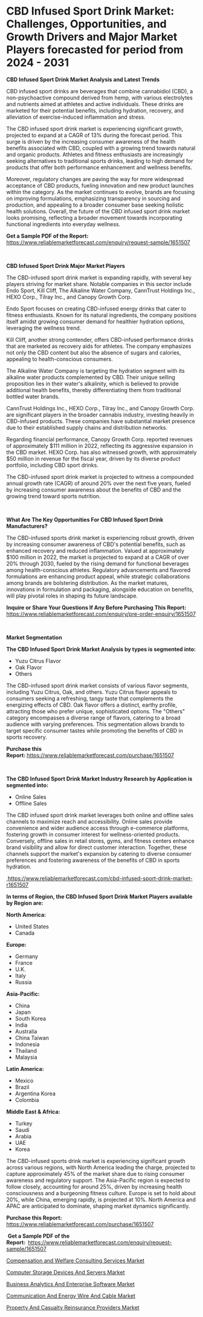 <p><h1>CBD Infused Sport Drink Market: Challenges, Opportunities, and Growth Drivers and Major Market Players forecasted for period from 2024 - 2031</h1></p><p><strong>CBD Infused Sport Drink Market Analysis and Latest Trends</strong></p>
<p><p>CBD infused sport drinks are beverages that combine cannabidiol (CBD), a non-psychoactive compound derived from hemp, with various electrolytes and nutrients aimed at athletes and active individuals. These drinks are marketed for their potential benefits, including hydration, recovery, and alleviation of exercise-induced inflammation and stress.</p><p>The CBD infused sport drink market is experiencing significant growth, projected to expand at a CAGR of 13% during the forecast period. This surge is driven by the increasing consumer awareness of the health benefits associated with CBD, coupled with a growing trend towards natural and organic products. Athletes and fitness enthusiasts are increasingly seeking alternatives to traditional sports drinks, leading to high demand for products that offer both performance enhancement and wellness benefits.</p><p>Moreover, regulatory changes are paving the way for more widespread acceptance of CBD products, fueling innovation and new product launches within the category. As the market continues to evolve, brands are focusing on improving formulations, emphasizing transparency in sourcing and production, and appealing to a broader consumer base seeking holistic health solutions. Overall, the future of the CBD infused sport drink market looks promising, reflecting a broader movement towards incorporating functional ingredients into everyday wellness.</p></p>
<p><strong>Get a Sample PDF of the Report:&nbsp;</strong> <a href="https://www.reliablemarketforecast.com/enquiry/request-sample/1651507?utm_campaign=1874&utm_medium=2&utm_source=Github&utm_content=ia&utm_term=08122024&utm_id=cbd-infused-sport-drink">https://www.reliablemarketforecast.com/enquiry/request-sample/1651507</a></p>
<p>&nbsp;</p>
<p><strong>CBD Infused Sport Drink Major Market Players</strong></p>
<p><p>The CBD-infused sport drink market is expanding rapidly, with several key players striving for market share. Notable companies in this sector include Endo Sport, Kill Cliff, The Alkaline Water Company, CannTrust Holdings Inc., HEXO Corp., Tilray Inc., and Canopy Growth Corp.</p><p>Endo Sport focuses on creating CBD-infused energy drinks that cater to fitness enthusiasts. Known for its natural ingredients, the company positions itself amidst growing consumer demand for healthier hydration options, leveraging the wellness trend. </p><p>Kill Cliff, another strong contender, offers CBD-infused performance drinks that are marketed as recovery aids for athletes. The company emphasizes not only the CBD content but also the absence of sugars and calories, appealing to health-conscious consumers.</p><p>The Alkaline Water Company is targeting the hydration segment with its alkaline water products complemented by CBD. Their unique selling proposition lies in their water's alkalinity, which is believed to provide additional health benefits, thereby differentiating them from traditional bottled water brands.</p><p>CannTrust Holdings Inc., HEXO Corp., Tilray Inc., and Canopy Growth Corp. are significant players in the broader cannabis industry, investing heavily in CBD-infused products. These companies have substantial market presence due to their established supply chains and distribution networks.</p><p>Regarding financial performance, Canopy Growth Corp. reported revenues of approximately $111 million in 2022, reflecting its aggressive expansion in the CBD market. HEXO Corp. has also witnessed growth, with approximately $50 million in revenue for the fiscal year, driven by its diverse product portfolio, including CBD sport drinks.</p><p>The CBD-infused sport drink market is projected to witness a compounded annual growth rate (CAGR) of around 20% over the next five years, fueled by increasing consumer awareness about the benefits of CBD and the growing trend toward sports nutrition.</p></p>
<p>&nbsp;</p>
<p><strong>What Are The Key Opportunities For CBD Infused Sport Drink Manufacturers?</strong></p>
<p><p>The CBD-infused sports drink market is experiencing robust growth, driven by increasing consumer awareness of CBD's potential benefits, such as enhanced recovery and reduced inflammation. Valued at approximately $100 million in 2022, the market is projected to expand at a CAGR of over 20% through 2030, fueled by the rising demand for functional beverages among health-conscious athletes. Regulatory advancements and flavored formulations are enhancing product appeal, while strategic collaborations among brands are bolstering distribution. As the market matures, innovations in formulation and packaging, alongside education on benefits, will play pivotal roles in shaping its future landscape.</p></p>
<p><strong>Inquire or Share Your Questions If Any Before Purchasing This Report:</strong> <a href="https://www.reliablemarketforecast.com/enquiry/pre-order-enquiry/1651507?utm_campaign=1874&utm_medium=2&utm_source=Github&utm_content=ia&utm_term=08122024&utm_id=cbd-infused-sport-drink">https://www.reliablemarketforecast.com/enquiry/pre-order-enquiry/1651507</a></p>
<p>&nbsp;</p>
<p><strong>Market Segmentation</strong></p>
<p><strong>The CBD Infused Sport Drink Market Analysis by types is segmented into:</strong></p>
<p><ul><li>Yuzu Citrus Flavor</li><li>Oak Flavor</li><li>Others</li></ul></p>
<p><p>The CBD-infused sport drink market consists of various flavor segments, including Yuzu Citrus, Oak, and others. Yuzu Citrus flavor appeals to consumers seeking a refreshing, tangy taste that complements the energizing effects of CBD. Oak flavor offers a distinct, earthy profile, attracting those who prefer unique, sophisticated options. The "Others" category encompasses a diverse range of flavors, catering to a broad audience with varying preferences. This segmentation allows brands to target specific consumer tastes while promoting the benefits of CBD in sports recovery.</p></p>
<p><strong>Purchase this Report:&nbsp;</strong><a href="https://www.reliablemarketforecast.com/purchase/1651507?utm_campaign=1874&utm_medium=2&utm_source=Github&utm_content=ia&utm_term=08122024&utm_id=cbd-infused-sport-drink">https://www.reliablemarketforecast.com/purchase/1651507</a></p>
<p>&nbsp;</p>
<p><strong>The CBD Infused Sport Drink Market Industry Research by Application is segmented into:</strong></p>
<p><ul><li>Online Sales</li><li>Offline Sales</li></ul></p>
<p><p>The CBD infused sport drink market leverages both online and offline sales channels to maximize reach and accessibility. Online sales provide convenience and wider audience access through e-commerce platforms, fostering growth in consumer interest for wellness-oriented products. Conversely, offline sales in retail stores, gyms, and fitness centers enhance brand visibility and allow for direct customer interaction. Together, these channels support the market's expansion by catering to diverse consumer preferences and fostering awareness of the benefits of CBD in sports hydration.</p></p>
<p><a href="https://www.reliablemarketforecast.com/cbd-infused-sport-drink-market-r1651507?utm_campaign=1874&utm_medium=2&utm_source=Github&utm_content=ia&utm_term=08122024&utm_id=cbd-infused-sport-drink">&nbsp;https://www.reliablemarketforecast.com/cbd-infused-sport-drink-market-r1651507</a></p>
<p><strong>In terms of Region, the CBD Infused Sport Drink Market Players available by Region are:</strong></p>
<p>
    <p> <strong> North America: </strong>
        <ul>
            <li>United States</li>
            <li>Canada</li>
        </ul>
        </p> 
    <p> <strong> Europe: </strong>
        <ul>
            <li>Germany</li>
            <li>France</li>
            <li>U.K.</li>
            <li>Italy</li>
            <li>Russia</li>
        </ul>
        </p> 
    <p> <strong> Asia-Pacific: </strong>
        <ul>
            <li>China</li>
            <li>Japan</li>
            <li>South Korea</li>
            <li>India</li>
            <li>Australia</li>
            <li>China Taiwan</li>
            <li>Indonesia</li>
            <li>Thailand</li>
            <li>Malaysia</li>
        </ul>
        </p> 
    <p> <strong> Latin America: </strong>
        <ul>
            <li>Mexico</li>
            <li>Brazil</li>
            <li>Argentina Korea</li>
            <li>Colombia</li>
        </ul>
        </p> 
    <p> <strong> Middle East & Africa: </strong>
        <ul>
            <li>Turkey</li>
            <li>Saudi</li>
            <li>Arabia</li>
            <li>UAE</li>
            <li>Korea</li>
        </ul>
    </p>
    </p>
<p><p>The CBD-infused sports drink market is experiencing significant growth across various regions, with North America leading the charge, projected to capture approximately 45% of the market share due to rising consumer awareness and regulatory support. The Asia-Pacific region is expected to follow closely, accounting for around 25%, driven by increasing health consciousness and a burgeoning fitness culture. Europe is set to hold about 20%, while China, emerging rapidly, is projected at 10%. North America and APAC are anticipated to dominate, shaping market dynamics significantly.</p></p>
<p><strong>Purchase this Report: </strong><a href="https://www.reliablemarketforecast.com/purchase/1651507?utm_campaign=1874&utm_medium=2&utm_source=Github&utm_content=ia&utm_term=08122024&utm_id=cbd-infused-sport-drink">https://www.reliablemarketforecast.com/purchase/1651507</a></p>
<p>&nbsp;<strong>Get a Sample PDF of the Report:&nbsp;&nbsp;</strong><a href="https://www.reliablemarketforecast.com/enquiry/request-sample/1651507?utm_campaign=1874&utm_medium=2&utm_source=Github&utm_content=ia&utm_term=08122024&utm_id=cbd-infused-sport-drink">https://www.reliablemarketforecast.com/enquiry/request-sample/1651507</a></p>
<p><strong></strong></p>
<p><p><a href="https://github.com/ChiragRP21/Market-Research-Report-List-6/blob/main/compensation-and-welfare-consulting-services-market.md?utm_campaign=1874&utm_medium=2&utm_source=Github&utm_content=ia&utm_term=08122024&utm_id=cbd-infused-sport-drink">Compensation and Welfare Consulting Services Market</a></p><p><a href="https://www.linkedin.com/pulse/computer-storage-devices-servers-market-overview-products-rupye?utm_campaign=1874&utm_medium=2&utm_source=Github&utm_content=ia&utm_term=08122024&utm_id=cbd-infused-sport-drink">Computer Storage Devices And Servers Market</a></p><p><a href="https://www.linkedin.com/pulse/business-analytics-enterprise-software-market-share-size-fkatf?utm_campaign=1874&utm_medium=2&utm_source=Github&utm_content=ia&utm_term=08122024&utm_id=cbd-infused-sport-drink">Business Analytics And Enterprise Software Market</a></p><p><a href="https://www.linkedin.com/pulse/communication-energy-wire-cable-market-research-report-2024-2031-ctnef?utm_campaign=1874&utm_medium=2&utm_source=Github&utm_content=ia&utm_term=08122024&utm_id=cbd-infused-sport-drink">Communication And Energy Wire And Cable Market</a></p><p><a href="https://www.linkedin.com/pulse/th-score-market-0ptye?utm_campaign=1874&utm_medium=2&utm_source=Github&utm_content=ia&utm_term=08122024&utm_id=cbd-infused-sport-drink">Property And Casualty Reinsurance Providers Market</a></p></p>